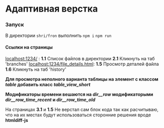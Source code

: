# Адаптивная верстка

### Запуск

В директории `shri/fron`
выполнить
`npm i`
`npm run`

#### Ссылки на страницы

[localhost:1234/](localhost:1234/) : __1.1__ Список файлов в директории
    __2.1__ Кликнуть на таб 'branches'
[localhost:1234/file_details.html](http://localhost:1234/file_details.html): __1.5__ Просмотр деталей файла
    __1.6__ Кликнуть на таб 'history'
    
**Для просмотра неполного варианта таблицы на элемент с классом *table*
 добавить класс *table_view_short***
 
 **Модификаторы времени вешаются на *dir__row* модификаторыми 
*dir__row_time_recent* и *dir__row_time_old***

На страницах __3.1__  и __1.5__ Не верстал сам блок кода так как расчитываю, 
что на их местах будут использоваться сторонние решения вроде __htmldiff-js__


